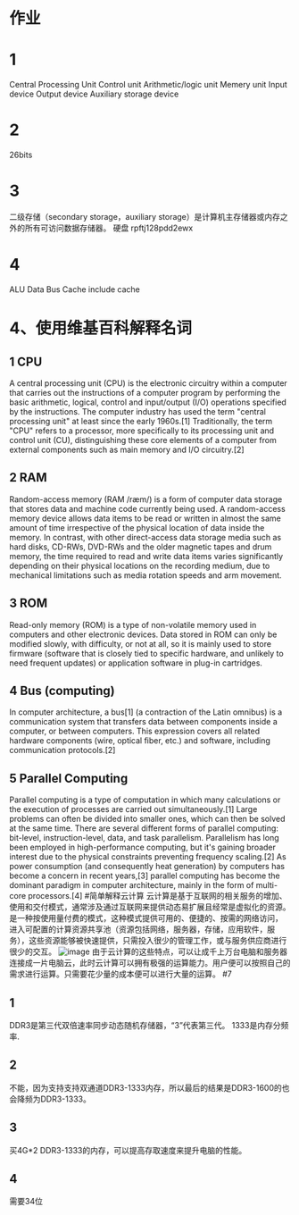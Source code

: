 # 作业
# 1 
Central Processing Unit
Control unit
Arithmetic/logic unit
Memery unit
Input device
Output device
Auxiliary storage device
# 2
26bits
# 3
二级存储（secondary storage，auxiliary storage）是计算机主存储器或内存之外的所有可访问数据存储器。
硬盘 rpftj128pdd2ewx
# 4
ALU
Data
Bus
Cache
include cache
 
# 4、使用维基百科解释名词
## 1 CPU
A central processing unit (CPU) is the electronic circuitry within a computer that carries out the instructions of a computer program by performing the basic arithmetic, logical, control and input/output (I/O) operations specified by the instructions. The computer industry has used the term "central processing unit" at least since the early 1960s.[1] Traditionally, the term "CPU" refers to a processor, more specifically to its processing unit and control unit (CU), distinguishing these core elements of a computer from external components such as main memory and I/O circuitry.[2]
## 2 RAM
Random-access memory (RAM /ræm/) is a form of computer data storage that stores data and machine code currently being used. A random-access memory device allows data items to be read or written in almost the same amount of time irrespective of the physical location of data inside the memory. In contrast, with other direct-access data storage media such as hard disks, CD-RWs, DVD-RWs and the older magnetic tapes and drum memory, the time required to read and write data items varies significantly depending on their physical locations on the recording medium, due to mechanical limitations such as media rotation speeds and arm movement.
## 3 ROM
Read-only memory (ROM) is a type of non-volatile memory used in computers and other electronic devices. Data stored in ROM can only be modified slowly, with difficulty, or not at all, so it is mainly used to store firmware (software that is closely tied to specific hardware, and unlikely to need frequent updates) or application software in plug-in cartridges.
## 4 Bus (computing)
In computer architecture, a bus[1] (a contraction of the Latin omnibus) is a communication system that transfers data between components inside a computer, or between computers. This expression covers all related hardware components (wire, optical fiber, etc.) and software, including communication protocols.[2]
## 5 Parallel Computing
Parallel computing is a type of computation in which many calculations or the execution of processes are carried out simultaneously.[1] Large problems can often be divided into smaller ones, which can then be solved at the same time. There are several different forms of parallel computing: bit-level, instruction-level, data, and task parallelism. Parallelism has long been employed in high-performance computing, but it's gaining broader interest due to the physical constraints preventing frequency scaling.[2] As power consumption (and consequently heat generation) by computers has become a concern in recent years,[3] parallel computing has become the dominant paradigm in computer architecture, mainly in the form of multi-core processors.[4]
#简单解释云计算
云计算是基于互联网的相关服务的增加、使用和交付模式，通常涉及通过互联网来提供动态易扩展且经常是虚拟化的资源。是一种按使用量付费的模式，这种模式提供可用的、便捷的、按需的网络访问， 进入可配置的计算资源共享池（资源包括网络，服务器，存储，应用软件，服务），这些资源能够被快速提供，只需投入很少的管理工作，或与服务供应商进行很少的交互。
![image](https://ss0.baidu.com/6ONWsjip0QIZ8tyhnq/it/u=3520403385,2696131996&fm=173&s=F12B98544B1048C6030224DB030010BB&w=400&h=231&img.JPEG)
由于云计算的这些特点，可以让成千上万台电脑和服务器连接成一片电脑云，此时云计算可以拥有极强的运算能力。用户便可以按照自己的需求进行运算。只需要花少量的成本便可以进行大量的运算。
#7
## 1
DDR3是第三代双倍速率同步动态随机存储器，“3”代表第三代。
1333是内存分频率.
## 2
不能，因为支持支持双通道DDR3-1333内存，所以最后的结果是DDR3-1600的也会降频为DDR3-1333。
## 3
买4G*2 DDR3-1333的内存，可以提高存取速度来提升电脑的性能。
## 4
需要34位


 

